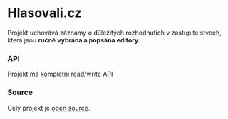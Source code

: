 # Hlasovali.cz

Projekt uchovává záznamy o důležitých rozhodnutích v zastupitelstvech, která jsou **ručně vybrána a popsána editory**.

### API
Projekt má kompletní read/write [API](https://github.com/michalskop/hlasovali.cz/blob/master/api/README.md)

### Source
Celý projekt je [open source](https://github.com/michalskop/hlasovali.cz).

